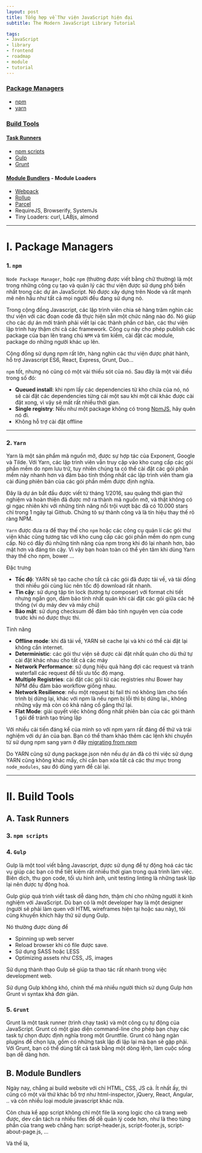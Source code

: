 ```yaml
---
layout: post
title: Tổng hợp về Thư viện JavaScript hiện đại
subtitle: The Modern JavaScript Library Tutorial

tags:
- JavaScript
- library
- frontend
- roadmap
- module
- tutorial
---
```


### [Package Managers](#i-package-managers)
- [npm](#1-npm)
- [yarn](#2-yarn)

### [Build Tools](#ii-build-tools)

#### [Task Runners](#a-task-runners)
- [npm scripts](#3-npm-scripts)
- [Gulp](#4-gulp)
- [Grunt](#5-grunt)

#### [Module Bundlers](#b-module-bundlers) - Module Loaders
- [Webpack](#6-webpack)
- [Rollup](#7-rollup)
- [Parcel](#8-parcel)
- RequireJS, Browserify, SystemJs
- Tiny Loaders: curl, LABjs, almond

-----

# I. Package Managers

### 1. `npm`
`Node Package Manager`, hoặc `npm` (thường được viết bằng chữ thường) là một trong những công cụ tạo và quản lý các thư viện được sử dụng phổ biến nhất trong các dự án JavaScript. Nó được xây dựng trên Node và rất mạnh mẽ nên hầu như tất cả mọi người đều đang sử dụng nó.

Trong cộng đồng Javascript, các lập trình viên chia sẻ hàng trăm nghìn các thư viện với các đoạn code đã thực hiện sẵn một chức năng nào đó. Nó giúp cho các dự án mới tránh phải viết lại các thành phần cơ bản, các thư viện lập trình hay thậm chí cả các framework. Công cụ này cho phép publish các package của bạn lên trang chủ `NPM` và tìm kiếm, cài đặt các module, package do những người khác up lên.

Cộng đồng sử dụng npm rất lớn, hàng nghìn các thư viện được phát hành, hỗ trợ Javascript ES6, React, Express, Grunt, Duo…

`npm` tốt, nhưng nó cũng có một vài thiếu sót của nó. Sau đây là một vài điều trong số đó:
- **Queued install**: khi npm lấy các dependencies từ kho chứa của nó, nó sẽ cài đặt các dependencies từng cái một sau khi một cái khác được cài đặt xong, vì vậy sẽ mất rất nhiều thời gian.
- **Single registry**: Nếu như một package không có trong [NpmJS](https://www.npmjs.com), hãy quên nó đi.
- Không hỗ trợ cài đặt offline

-----

### 2. `Yarn`

Yarn là một sản phẩm mã nguồn mở, được sự hợp tác của Exponent, Google và Tilde. Với Yarn, các lập trình viên vẫn truy cập vào kho cung cấp các gói phần mềm do npm lưu trữ, tuy nhiên chúng ta có thể cài đặt các gói phần mềm này nhanh hơn và đảm bảo tính thống nhất các lập trình viên tham gia cài đúng phiên bản của các gói phần mềm được định nghĩa.

Đây là dự án bắt đầu được viết từ tháng 1/2016, sau quãng thời gian thử nghiệm và hoàn thiện đã được mở ra thành mã nguồn mở, và thật không có gì ngạc nhiên khi với những tính năng nổi trội vượt bậc đã có 10.000 stars chỉ trong 1 ngày tại Github. Chứng tỏ sự thành công và là tín hiệu thay thế rõ ràng NPM.

`Yarn` được đưa ra để thay thế cho `npm` hoặc các công cụ quản lí các gói thư viện khác cũng tương tác với kho cung cấp các gói phần mềm do npm cung cấp. Nó có đầy đủ những tính năng của npm trong khi đó lại nhanh hơn, bảo mật hơn và đáng tin cậy. Vì vậy bạn hoàn toàn có thể yên tâm khi dùng Yarn thay thế cho npm, bower ...

Đặc trưng
- **Tốc độ**: YARN sẽ tạo cache cho tất cả các gói đã được tải về, và tải đồng thời nhiều gói cùng lúc nên tốc độ download rất nhanh.
- **Tin cậy**: sử dụng tập tin lock (tương tự composer) với format chi tiết nhưng ngắn gọn, đảm bảo tính nhất quán khi cài đặt các gói giữa các hệ thống (ví dụ máy dev và máy chủ)
- **Bảo mật**: sử dụng checksum để đảm bảo tính nguyên vẹn của code trước khi nó được thực thi.

Tính năng
- **Offline mode**: khi đã tải về, YARN sẽ cache lại và khi có thể cài đặt lại không cần internet.
- **Deterministic**: các gói thư viện sẽ được cài đặt nhất quán cho dù thứ tự cài đặt khác nhau cho tất cả các máy
- **Network Performance**: sử dụng hiệu quả hàng đợi các request và tránh waterfall các request để tối ưu tốc độ mạng.
- **Multiple Registries**: cài đặt các gói từ các registries như Bower hay NPM đều đảm bảo workflow giống nhau.
- **Network Resilience**: nếu một request bị fail thì nó không làm cho tiến trình bị dừng lại, khác với npm là nếu npm bị lỗi thì bị dừng lại., không những vậy mà còn có khả năng cố gắng thử lại.
- **Flat Mode**: giải quyết việc không đồng nhất phiên bản của các gói thành 1 gói để tránh tạo trùng lặp

Với nhiều cải tiến đáng kể của mình so với npm yarn rất đáng để thử và trải nghiệm với dự án của bạn. Bạn có thể tham khảo thêm các lệnh khi chuyển từ sử dụng npm sang yarn ở đây [migrating from npm](https://classic.yarnpkg.com/en/docs/migrating-from-npm)

Do YARN cũng sử dụng package.json nên nếu dự án đã có thì việc sử dụng YARN cũng không khác mấy, chỉ cần bạn xóa tất cả các thư mục trong `node_modules`, sau đó dùng yarn để cài lại.


-----

# II. Build Tools
## A. Task Runners
### 3. `npm scripts`

### 4. `Gulp`
Gulp là một tool viết bằng Javascript, được sử dụng để tự động hoá các tác vụ giúp các bạn có thể tiết kiệm rất nhiều thời gian trong quá trình làm việc. Biên dịch, thu gọn code, tối ưu hình ảnh, unit testing linting là những task lập lại nên được tự động hoá.

Gulp giúp quá trình viết task dễ dàng hơn, thậm chí cho những người ít kinh nghiệm với JavaScript. Dù bạn có là một developer hay là một designer (người sẽ phải làm quen với HTML wireframes hiện tại hoặc sau này), tôi cũng khuyến khích hãy thử sử dụng Gulp.

Nó thường được dùng để
- Spinning up web server
- Reload browser khi có file được save.
- Sử dụng SASS hoặc LESS
- Optimizing assets như CSS, JS, images

Sử dụng thành thạo Gulp sẽ giúp ta thao tác rất nhanh trong việc development web.

Sử dụng Gulp không khó, chính thế mà nhiều người thích sử dụng Gulp hơn Grunt vì syntax khá đơn giản.

### 5. `Grunt`

Grunt là một task runner (trình chạy task) và một công cụ tự động của JavaScript. Grunt có một giao diện command-line cho phép bạn chạy các task tự chọn được định nghĩa trong một Gruntfile. Grunt có hàng ngàn plugins để chọn lựa, gồm có những task lập đi lập lại mà bạn sẽ gặp phải. Với Grunt, bạn có thể dùng tất cả task bằng một dòng lệnh, làm cuộc sống bạn dễ dàng hơn.

## B. Module Bundlers

Ngày nay, chẳng ai build website với chỉ HTML, CSS, JS cả. Ít nhất ấy, thì cũng có một vài thứ khác bổ trợ như html-inspector, jQuery, React, Angular, .. và còn nhiều loại module javascript khác nữa.

Còn chưa kể app script không chỉ một file là xong logic cho cả trang web được, dev cần tách ra nhiều files để dễ quản lý code hơn, như là theo từng phần của trang web chẳng hạn: script-header.js, script-footer.js, script-about-page.js, …

Và thế là, <script> tags trong cái body hay header hay cả hai bắt đầu xếp hàng dài nối nhau như thế này:

```html
<body>
    <script src="script-header.js"></script>
    <script src="script-footer.js"></script>
    <script src="https://cdnjs.cloudflare.com/ajax/libs/html-inspector/0.8.2/html-inspector.min.js"></script>
    <script src="https://cdnjs.cloudflare.com/ajax/libs/jquery/3.6.0/jquery.min.js"></script>
</body>
```

Thêm nữa nếu mấy cái script ở trên mà phụ thuộc vào nhau, không được sắp đúng vị trí thì bạn sẽ gặp các lỗi dạng như “Uncaught ReferenceError: $ is not defined“

Lỗi này xảy ra khi bạn viết code jquery trong file script-header.js mà load script jQuery ở sau file này. Thì lúc trình duyệt đọc đến file script-header.js nó sẽ báo lỗi là không tìm thấy jQuery.

Để sửa lỗi này thì các mô-đun được sử dụng ở những loại mô-đun cần được sắp xếp đúng thứ tự. Và thử tưởng tượng nếu có nhiều script thì việc sắp xếp chúng theo đúng thứ tự cần ưu tiên script nào load trước, cái nào load sau là cả một vấn đề, chưa nói chuyện nhìn vào cũng hơi hoa mắt.

Nhiệm vụ chính của bundler là gom hết tất cả các loại script lại cùng nhau theo thứ tự ưu tiên mà bạn đặt cho tụi nó và cho ra một file script duy nhất.

![Nguồn: freecodecamp.org](https://boxxv.github.io/img/posts/module-bundler.png "Nguồn: freecodecamp.org")

– tùy chọn xài javascript hoặc typescript
– tùy chọn xài HTML hoặc React
– tùy chọn xài CSS hoặc SASS

Bao trọn gói các loại modules khác như là lodash, firebase, … 


### 6. `Webpack`
Webpack hiện đang là `module loader` được sử dụng rộng rãi nhất hiện nay với cộng động support to lớn và những chức năng vô cùng mạnh mẽ.

Một cách đơn giản là ngày xưa chúng ta thường add những thư viện (3th parties) như `jquery`, `moment`, `select2`, `dtpicker`, `sticky`,... vào thẻ `script` để khi web load lên xong thì những thư viện này sẽ được `execute` và xử lý. Nhưng không còn như những ngày xưa chỉ vài dòng jquery là đủ dùng, sau này do việc code dưới front-end càng ngày càng phìng to nên việc quản lý code = javascript càng ngày càng tõ rõ sự quan trọng nên từ đó khái niệm `Module loader` ra đời.

Có khá nhiều thư viện từ nhỏ đến to ra đời cho việc này: Tiny Loaders (`curl`, `LABjs`, `almond`), `RequireJS`, `Browserify`, `SystemJs`, `Webpack` và gần đây đang nổi lên là `RollupJs`.

Nếu bạn nào có xài `SystemJs`, `Browserify` rồi thì thấy thật ra `Webpack` ra đời từ thừa hưởng những thành quả và kinh nghiệm từ những thư viện đó và phát triển lền một tầm mới tốt hơn cho công việc `quản lý module`.

Webpack là một trong những câu chuyện thành công nhất của cộng đồng JavaScript với hàng triệu lượt tải mỗi tháng cung cấp cho hàng chục nghìn trang web và ứng dụng. Nó có một hệ sinh thái rộng lớn, hàng chục người đóng góp.

Webpack được Tobias Koppers bắt đầu vào năm 2012 để giải quyết vấn đề khó khăn mà các công cụ hiện tại không giải quyết: xây dựng các ứng dụng phức tạp trên single page application (SPAs). Webpack được sinh ra và đã làm thay đổi nhiều thứ cũ bằng 2 thứ dưới đây:
- Việc tách code làm cho bạn có thể chia nhỏ ứng dụng của mình thành các phần có thể quản lý được load theo yêu cầu, có nghĩa là end-user có trang web tương tác nhanh hơn nếu họ phải đợi tất cả ứng dụng được tải xuống. Bạn có thể làm điều này bằng tay, nhưng... chúc may mắn.
- Các file tĩnh như hình ảnh và CSS có thể được import vào appication của bạn và được xem như một node được xem như một dependency. Webpack cũng có thể băm các tệp cho bạn.

### 7. `Rollup`
`React` đã thay thế `Webpack` bằng `Rollup`, điều này sẽ khiến nhiều người hỏi 'tại sao chọn Rollup thay vì dùng webpack?' Để có thể so sánh, Không chỉ React sử dụng Rollup mà `Vue`, `Ember`, `Preact`, `D3`, `Three.js`, `Moment` và hàng chục thư viện nổi tiếng khác cũng sử dụng `Rollup`. Vì vậy những gì đang xảy ra? Tại sao chúng ta không thể dùng duy nhất 1 gói JavaScript module bundler cho tất cả???

`Rollup` được tạo ra vì một lý do khác: làm phẳng các thư viện hiệu quả nhất, nó cho phép bạn code ứng dụng sử dụng các module `ES2015`, sau đó nó sẽ kết hợp tất cả các module thành một file nhằm giảm số lượng request http và cải thiện thời gian tải trang web. Mục đích của Rollup là trở nên nhanh và tạo các đoạn code rõ ràng và hiệu quả hơn bất kỳ công cụ đóng gói khác.

Các module ES2015 cho phép một cách tiếp cận khác nhau mà Rollup sử dụng. Tất cả code của bạn được đặt trong cùng một vị trí và đánh giá trong một lần gọi, dẫn đến code gọn nhẹ, đơn giản.

Tuy nhiên, có một sự khác biệt: tách code là một vấn đề phức tạp hơn, và tại thời điểm viết, Rollup chưa hỗ trợ việc tách code. Rollup không hỗ trợ việc thay thế nóng các module (Hot Module Replace). Và có thể là điểm trừ lớn nhất đối với những người đến Rollup: hầu hết các tệp CommonJS, một số đó không được biên dịch sang ES2015, trong khi webpack xử lý mọi thứ bạn muốn

#### Vậy tôi nên sử dụng cái gì?

Đến bây giờ, hy vọng rõ ràng là tại sao cả hai công cụ này lại tồn tại và hỗ trợ lẫn nhau - chúng phục vụ các mục đích khác nhau

Sử dụng webpack cho ứng dụng và Rollup cho thư viện

Đó không phải là một quy tắc cứng nhắc - nhiều trang web và ứng dụng được xây dựng bằng rollup, và cũng rất nhiều thư viện được xây dựng bằng webpack. Nhưng đó chỉ là một nguyên tắc nhỏ.

=> Nếu bạn cần tách code, hoặc bạn có file web resource tĩnh, hoặc bạn đang xây dựng một ứng dụng có nhiều phụ thuộc vào CommonJS, Webpack là một lựa chọn tốt.  
=> Nếu mã nguồn của bạn là các module ES2015 và bạn đang làm một cái gì đó để được sử dụng bởi những người khác, bạn có thể muốn Rollup.

Khi sử dụng Rollup, các modules được import vào sẽ được quyết định lúc biên dịch (trước khi thực thi) và bất kì exports nào không sử dụng sẽ được loại bỏ trước khi chương trình chạy. Vì vậy chúng ta sẽ tiết kiệm được dung lượng và giảm sự quá tải của code

Một tính năng tuyệt vời khác là của Rollup là Tree-shaking, sẽ loại bỏ các export không sử dụng trong gói. Do đó, thay vì import nguyên module, Tree-shaking cho phép bạn import phần mà bạn cần sử dụng.

### 8. `Parcel`

Parcel - một bundler nói "không" với config



-----
Tham khảo:

Npm  
- [https://viblo.asia/tags/npm](https://viblo.asia/tags/npm)
- [Cách tạo một NPM package đơn giản](https://viblo.asia/p/cach-tao-mot-npm-package-don-gian-3P0lPy3o5ox)
- [Tạo packages trong npm](https://viblo.asia/p/tao-packages-trong-npm-node-packages-manager-YWOZr6dNZQ0)
- [Quản lý các gói phụ thuộc với NPM](https://viblo.asia/p/manage-packages-dependencies-with-npm-YWOZrDLR5Q0)
- [Build và Publish một NPM Typescript package](https://viblo.asia/p/build-va-publish-mot-npm-typescript-package-gDVK2nGnKLj)
- [Publish package đầu tiên lên NPM như thế nào](https://viblo.asia/p/publish-package-dau-tien-len-npm-nhu-the-nao-Do754b7VZM6)
- [The package.json guide](https://viblo.asia/p/the-packagejson-guide-bWrZn0zY5xw)
- [Package-lock.json và những điều có thể bạn chưa biết](https://viblo.asia/p/package-lockjson-va-nhung-dieu-co-the-ban-chua-biet-RQqKL2WOl7z)
- [Tổng quan về NPM](https://viblo.asia/p/tong-quan-ve-npm-4P856dy3ZY3)
- [Mẹo và thủ thuật để làm việc với NPM](https://viblo.asia/p/meo-va-thu-thuat-de-lam-viec-voi-npm-djeZ1epYZWz)
- [Create and setup your Django project with webpack, npm and ReactJS (part1)](https://viblo.asia/p/create-and-setup-your-django-project-with-webpack-npm-and-reactjs-part1-aWj532jpl6m)
- [Sự khác nhau giữa npm và npx?](https://viblo.asia/p/su-khac-nhau-giua-npm-va-npx-bWrZnxM95xw)

-----
- [NPM, Yarn và Javascript](https://viblo.asia/p/npm-yarn-va-javascript-Eb85orNml2G)
- [Cài đặt một số Package trước khi làm dự án Nodejs](https://viblo.asia/p/cai-dat-mot-so-package-truoc-khi-lam-du-an-nodejs-Qpmlejm75rd)
- [Làm cách nào để sửa đổi thư viện trong node module](https://viblo.asia/p/lam-cach-nao-de-sua-doi-thu-vien-trong-node-module-eW65G6AalDO)

-----
Yarn  
- [https://viblo.asia/tags/yarn](https://viblo.asia/tags/yarn)
- [Yarn có gì mới so với npm](https://viblo.asia/p/yarn-co-gi-moi-so-voi-npm-Do754WR4lM6)
- [Yarn - Một cải tiến đáng kể so với NPM](https://viblo.asia/p/yarn-mot-cai-tien-dang-ke-so-voi-npm-yMnKMqRQK7P)
- [Hướng Dẫn Cài Đặt và Sử Dụng Yarn Package Manager](https://viblo.asia/p/huong-dan-cai-dat-va-su-dung-yarn-package-manager-4dbZNgoklYM)
- [Sử dụng Yarn với Rails](https://viblo.asia/p/su-dung-yarn-voi-rails-gDVK2jaAKLj)
- [Sử dụng Yarn trong dự án Laravel](https://viblo.asia/p/su-dung-yarn-trong-du-an-laravel-chuyen-training-php-tai-framgia-education-1Je5EjWAKnL)
- [Ứng dụng Yarn workspaces tạo ra những dự án Monorepo](https://viblo.asia/p/ung-dung-yarn-workspaces-tao-ra-nhung-du-an-monorepo-QpmleyXolrd)
- [Viết Javascript trong Rails 6 có gì khác? (với Webpacker, Yarn và Sprockets)](https://viblo.asia/p/viet-javascript-trong-rails-6-co-gi-khac-voi-webpacker-yarn-va-sprockets-924lJ4e0KPM)

-----
- [Sử dụng npm như một Build Tool](https://viblo.asia/p/su-dung-npm-nhu-mot-build-tool-jdWrvwq8Mw38)
- [https://viblo.asia/tags/gulp](https://viblo.asia/tags/gulp)
- [Mở đầu với Gulp](https://viblo.asia/p/mo-dau-voi-gulp-l5XRBVxmRqPe)
- [Gulp for beginner](https://viblo.asia/p/gulp-for-beginner-WAyK89knZxX)
- [Grunt - Javascript task runner](https://viblo.asia/p/grunt-javascript-task-runner-eJ1vOmqJMkby)
- [So sánh Gulp và Grunt](https://viblo.asia/p/so-sanh-gulp-va-grunt-157G5oY5RAje)

-----
Webpack  
- [https://viblo.asia/tags/webpack](https://viblo.asia/tags/webpack)
- [Bạn biết gì về Webpack?](https://viblo.asia/p/ban-biet-gi-ve-webpack-WAyK81wWZxX)
- [Webpack series - giới thiệu từ cơ bản đến căng cơ](https://viblo.asia/p/webpack-series-gioi-thieu-tu-co-ban-den-cang-co-d-ep1-07LKXEgEZV4)
- [Webpack series - CSS Splitting - Tách css trong Webpack](https://viblo.asia/p/webpack-series-ep2-css-splitting-tach-css-trong-webpack-GrLZDVn25k0)
- [Webpack series - code splitting - chia code trong webpack](https://viblo.asia/p/webpack-series-ep3-code-splitting-chia-code-trong-webpack-yMnKMyRzK7P)
- [Tại sao tôi lại chuyển từ Webpack sang Brunch?](https://viblo.asia/p/tai-sao-toi-lai-chuyen-tu-webpack-sang-brunch-oOVlYykQl8W)
- [Webpack và Rollup](https://viblo.asia/p/webpack-va-rollup-3P0lPvWoKox)

-----
Parcel  
- [module bundler là gì? Parcel – một bundler nói “không” với config](https://viblo.asia/p/module-bundler-la-gi-parcel-mot-bundler-noi-khong-voi-config-gDVK2o9vZLj)


-----
- [Roadmap to becoming a web developer in 2021](https://github.com/kamranahmedse/developer-roadmap)
- [Những thư viện và framework JavaScript quan trọng bạn cần biết](https://code.tutsplus.com/vi/articles/essential-javascript-libraries-and-frameworks-you-should-know-about--cms-29540)
- [The 40 Best JavaScript Libraries and Frameworks for 2021](https://kinsta.com/blog/javascript-libraries/)
- [Tương lai của JavaScript ra sao trong thế giới Front-End?](https://topdev.vn/blog/tuong-lai-cua-javascript-ra-sao-trong-the-gioi-front-end/)